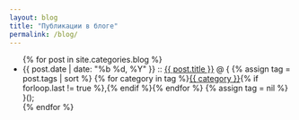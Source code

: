 ```yaml
---
layout: blog
title: "Публикации в блоге"
permalink: /blog/
---
```

<script defer src="https://cdn.commento.io/js/count.js"></script>
<ul class="posts">
    {% for post in site.categories.blog %}
        <li>
            <span class="post-date">{{ post.date | date: "%b %d, %Y" }}</span>
            ::
            <a class="post-link" href="http://macoso.blur.tech{{ post.url }}">{{ post.title }}</a>
            @ {
            {% assign tag = post.tags | sort %}
            {% for category in tag %}<span><a href="http://macoso.blur.tech/category/#{{ category }}" class="reserved">{{ category }}</a>{% if forloop.last != true %},{% endif %}</span>{% endfor %}
            {% assign tag = nil %}
            }(<a href="http://macoso.blur.tech{{ post.url }}#commento"></a>);
        </li>
    {% endfor %}
</ul>
